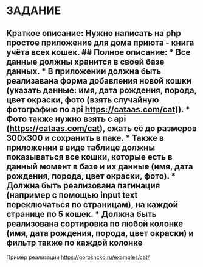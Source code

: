 # ЗАДАНИЕ  
## Краткое описание: Нужно написать на php простое приложение для дома приюта - книга учёта всех кошек.  ## Полное описание: * Все данные должны хранится в своей базе данных. * В приложении должна быть реализавана форма добавления новой кошки (указать данные: имя, дата рождения, порода, цвет окраски, фото (взять случайную фотографию по api https://cataas.com/cat)). * Фото также нужно взять с api (https://cataas.com/cat), сжать её до размеров 300x300 и сохранить в паке. * Также в приложении в виде таблице должны показываться все кошки, которые есть в данный момент в базе и их данные (имя, дата рождения, порода, цвет окраски, фото). * Должна быть реализована пагинация (например с помощью input text переключаться по страницам), на каждой странице по 5 кошек. * Должна быть реализована сортировка по любой колонке (имя, дата рождения, порода, цвет окраски) и фильтр также по каждой колонке
Пример реализации https://goroshcko.ru/examples/cat/
